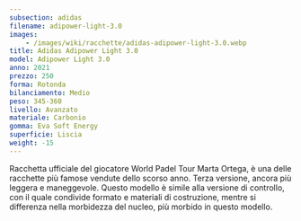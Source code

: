 ```yaml
---
subsection: adidas
filename: adipower-light-3.0
images:
    - /images/wiki/racchette/adidas-adipower-light-3.0.webp
title: Adidas Adipower Light 3.0
model: Adipower Light 3.0
anno: 2021
prezzo: 250
forma: Rotonda
bilanciamento: Medio
peso: 345-360
livello: Avanzato
materiale: Carbonio
gomma: Eva Soft Energy
superficie: Liscia
weight: -15
---
```

Racchetta ufficiale del giocatore World Padel Tour Marta Ortega, è una delle racchette più famose vendute dello scorso anno. Terza versione, ancora più leggera e maneggevole. Questo modello è simile alla versione di controllo, con il quale condivide formato e materiali di costruzione, mentre si differenza nella morbidezza del nucleo, più morbido in questo modello.